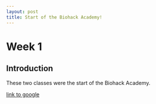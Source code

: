 ```yaml
---
layout: post
title: Start of the Biohack Academy!
---
```


# Week 1

## Introduction

These two classes were the start of the Biohack Academy.

[link to google](www.google.com)
